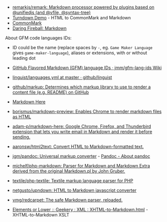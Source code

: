 - [remarkjs/remark: Markdown processor powered by plugins based on @unifiedjs (and @vfile, @syntax-tree)](https://github.com/remarkjs/remark)
- [Turndown Demo](https://domchristie.github.io/turndown/) - HTML to CommonMark and Markdown
- [CommonMark](https://commonmark.org/)
- [Daring Fireball: Markdown](https://daringfireball.net/projects/markdown/)

About GFM code languages IDs:

- ID could be the name (replace spaces by `-`, eg. `Game Maker Language` gives `game-maker-language`), aliases or extensions, with or without leading dot
- [GitHub Flavored Markdown (GFM) language IDs · jmm/gfm-lang-ids Wiki](https://github.com/jmm/gfm-lang-ids/wiki/GitHub-Flavored-Markdown-%28GFM%29-language-IDs)
- [linguist/languages.yml at master · github/linguist](https://github.com/github/linguist/blob/master/lib/linguist/languages.yml)

- [github/markup: Determines which markup library to use to render a content file (e.g. README) on GitHub](https://github.com/github/markup)
- [Markdown Here](https://markdown-here.com/index.html)
- [borismus/markdown-preview: Enables Chrome to render markdown files as HTML](https://github.com/borismus/markdown-preview)
- [adam-p/markdown-here: Google Chrome, Firefox, and Thunderbird extension that lets you write email in Markdown and render it before sending.](https://github.com/adam-p/markdown-here)
- [aaronsw/html2text: Convert HTML to Markdown-formatted text.](https://github.com/aaronsw/html2text)
- [jgm/pandoc: Universal markup converter](https://github.com/jgm/pandoc) - [Pandoc - About pandoc](https://pandoc.org/)
- [michelf/php-markdown: Parser for Markdown and Markdown Extra derived from the original Markdown.pl by John Gruber.](https://github.com/michelf/php-markdown/)
- [textile/php-textile: Textile markup language parser for PHP](https://github.com/textile/php-textile)
- [netgusto/upndown: HTML to Markdown javascript converter](https://github.com/netgusto/upndown)
- [vmg/redcarpet: The safe Markdown parser, reloaded.](https://github.com/vmg/redcarpet)
- [Elements or Lower :: Geekery : XML : XHTML-to-Markdown.html](https://web.archive.org/web/20190909154340/http://www.lowerelement.com/Geekery/XML/XHTML-to-Markdown.html) - XHTML-to-Markdown XSLT

